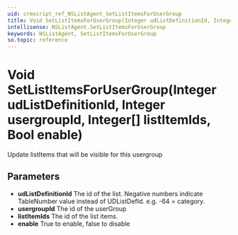 ```yaml
---
uid: crmscript_ref_NSListAgent_SetListItemsForUserGroup
title: Void SetListItemsForUserGroup(Integer udListDefinitionId, Integer usergroupId, Integer[] listItemIds, Bool enable)
intellisense: NSListAgent.SetListItemsForUserGroup
keywords: NSListAgent, SetListItemsForUserGroup
so.topic: reference
---
```


# Void SetListItemsForUserGroup(Integer udListDefinitionId, Integer usergroupId, Integer[] listItemIds, Bool enable)

Update listItems that will be visible for this usergroup

## Parameters

* **udListDefinitionId** The id of the list. Negative numbers indicate TableNumber value instead of UDListDefId. e.g. -64 = category.
* **usergroupId** The id of the userGroup
* **listItemIds** The id of the list items.
* **enable** True to enable, false to disable
